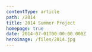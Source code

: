 ```yaml
---
contentType: article
path: /2014
title: 2014 Summer Project
homepage: true
date: 2014-07-01T00:00:00.000Z
heroimage: /files/2014.jpg
---
```

